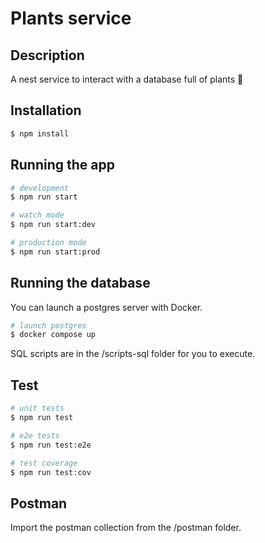 # Plants service

## Description

A nest service to interact with a database full of plants 🌱

## Installation

```bash
$ npm install
```

## Running the app

```bash
# development
$ npm run start

# watch mode
$ npm run start:dev

# production mode
$ npm run start:prod
```

## Running the database

You can launch a postgres server with Docker.

```bash
# launch postgres
$ docker compose up

```

SQL scripts are in the /scripts-sql folder for you to execute.

## Test

```bash
# unit tests
$ npm run test

# e2e tests
$ npm run test:e2e

# test coverage
$ npm run test:cov
```

## Postman

Import the postman collection from the /postman folder.
